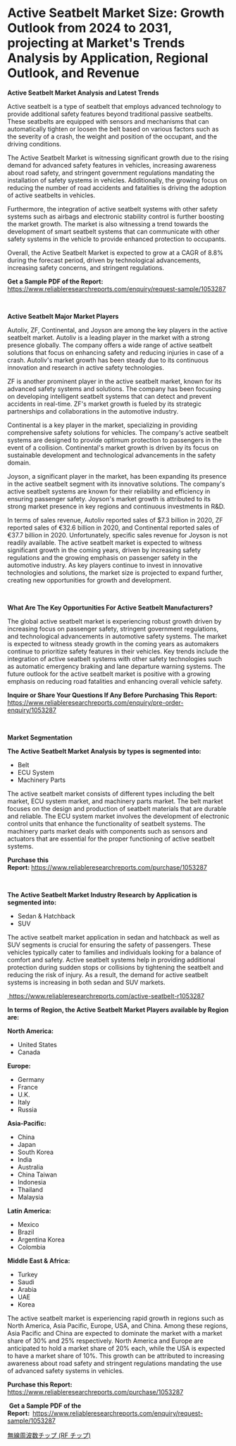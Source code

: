 <p><h1>Active Seatbelt Market Size: Growth Outlook from 2024 to 2031, projecting at Market's Trends Analysis by Application, Regional Outlook, and Revenue</h1></p><p><strong>Active Seatbelt Market Analysis and Latest Trends</strong></p>
<p><p>Active seatbelt is a type of seatbelt that employs advanced technology to provide additional safety features beyond traditional passive seatbelts. These seatbelts are equipped with sensors and mechanisms that can automatically tighten or loosen the belt based on various factors such as the severity of a crash, the weight and position of the occupant, and the driving conditions. </p><p>The Active Seatbelt Market is witnessing significant growth due to the rising demand for advanced safety features in vehicles, increasing awareness about road safety, and stringent government regulations mandating the installation of safety systems in vehicles. Additionally, the growing focus on reducing the number of road accidents and fatalities is driving the adoption of active seatbelts in vehicles.</p><p>Furthermore, the integration of active seatbelt systems with other safety systems such as airbags and electronic stability control is further boosting the market growth. The market is also witnessing a trend towards the development of smart seatbelt systems that can communicate with other safety systems in the vehicle to provide enhanced protection to occupants.</p><p>Overall, the Active Seatbelt Market is expected to grow at a CAGR of 8.8% during the forecast period, driven by technological advancements, increasing safety concerns, and stringent regulations.</p></p>
<p><strong>Get a Sample PDF of the Report:&nbsp;</strong> <a href="https://www.reliableresearchreports.com/enquiry/request-sample/1053287">https://www.reliableresearchreports.com/enquiry/request-sample/1053287</a></p>
<p>&nbsp;</p>
<p><strong>Active Seatbelt Major Market Players</strong></p>
<p><p>Autoliv, ZF, Continental, and Joyson are among the key players in the active seatbelt market. Autoliv is a leading player in the market with a strong presence globally. The company offers a wide range of active seatbelt solutions that focus on enhancing safety and reducing injuries in case of a crash. Autoliv's market growth has been steady due to its continuous innovation and research in active safety technologies.</p><p>ZF is another prominent player in the active seatbelt market, known for its advanced safety systems and solutions. The company has been focusing on developing intelligent seatbelt systems that can detect and prevent accidents in real-time. ZF's market growth is fueled by its strategic partnerships and collaborations in the automotive industry.</p><p>Continental is a key player in the market, specializing in providing comprehensive safety solutions for vehicles. The company's active seatbelt systems are designed to provide optimum protection to passengers in the event of a collision. Continental's market growth is driven by its focus on sustainable development and technological advancements in the safety domain.</p><p>Joyson, a significant player in the market, has been expanding its presence in the active seatbelt segment with its innovative solutions. The company's active seatbelt systems are known for their reliability and efficiency in ensuring passenger safety. Joyson's market growth is attributed to its strong market presence in key regions and continuous investments in R&D.</p><p>In terms of sales revenue, Autoliv reported sales of $7.3 billion in 2020, ZF reported sales of €32.6 billion in 2020, and Continental reported sales of €37.7 billion in 2020. Unfortunately, specific sales revenue for Joyson is not readily available. The active seatbelt market is expected to witness significant growth in the coming years, driven by increasing safety regulations and the growing emphasis on passenger safety in the automotive industry. As key players continue to invest in innovative technologies and solutions, the market size is projected to expand further, creating new opportunities for growth and development.</p></p>
<p>&nbsp;</p>
<p><strong>What Are The Key Opportunities For Active Seatbelt Manufacturers?</strong></p>
<p><p>The global active seatbelt market is experiencing robust growth driven by increasing focus on passenger safety, stringent government regulations, and technological advancements in automotive safety systems. The market is expected to witness steady growth in the coming years as automakers continue to prioritize safety features in their vehicles. Key trends include the integration of active seatbelt systems with other safety technologies such as automatic emergency braking and lane departure warning systems. The future outlook for the active seatbelt market is positive with a growing emphasis on reducing road fatalities and enhancing overall vehicle safety.</p></p>
<p><strong>Inquire or Share Your Questions If Any Before Purchasing This Report:</strong> <a href="https://www.reliableresearchreports.com/enquiry/pre-order-enquiry/1053287">https://www.reliableresearchreports.com/enquiry/pre-order-enquiry/1053287</a></p>
<p>&nbsp;</p>
<p><strong>Market Segmentation</strong></p>
<p><strong>The Active Seatbelt Market Analysis by types is segmented into:</strong></p>
<p><ul><li>Belt</li><li>ECU System</li><li>Machinery Parts</li></ul></p>
<p><p>The active seatbelt market consists of different types including the belt market, ECU system market, and machinery parts market. The belt market focuses on the design and production of seatbelt materials that are durable and reliable. The ECU system market involves the development of electronic control units that enhance the functionality of seatbelt systems. The machinery parts market deals with components such as sensors and actuators that are essential for the proper functioning of active seatbelt systems.</p></p>
<p><strong>Purchase this Report:&nbsp;</strong><a href="https://www.reliableresearchreports.com/purchase/1053287">https://www.reliableresearchreports.com/purchase/1053287</a></p>
<p>&nbsp;</p>
<p><strong>The Active Seatbelt Market Industry Research by Application is segmented into:</strong></p>
<p><ul><li>Sedan & Hatchback</li><li>SUV</li></ul></p>
<p><p>The active seatbelt market application in sedan and hatchback as well as SUV segments is crucial for ensuring the safety of passengers. These vehicles typically cater to families and individuals looking for a balance of comfort and safety. Active seatbelt systems help in providing additional protection during sudden stops or collisions by tightening the seatbelt and reducing the risk of injury. As a result, the demand for active seatbelt systems is increasing in both sedan and SUV markets.</p></p>
<p><a href="https://www.reliableresearchreports.com/active-seatbelt-r1053287">&nbsp;https://www.reliableresearchreports.com/active-seatbelt-r1053287</a></p>
<p><strong>In terms of Region, the Active Seatbelt Market Players available by Region are:</strong></p>
<p>
    <p> <strong> North America: </strong>
        <ul>
            <li>United States</li>
            <li>Canada</li>
        </ul>
        </p> 
    <p> <strong> Europe: </strong>
        <ul>
            <li>Germany</li>
            <li>France</li>
            <li>U.K.</li>
            <li>Italy</li>
            <li>Russia</li>
        </ul>
        </p> 
    <p> <strong> Asia-Pacific: </strong>
        <ul>
            <li>China</li>
            <li>Japan</li>
            <li>South Korea</li>
            <li>India</li>
            <li>Australia</li>
            <li>China Taiwan</li>
            <li>Indonesia</li>
            <li>Thailand</li>
            <li>Malaysia</li>
        </ul>
        </p> 
    <p> <strong> Latin America: </strong>
        <ul>
            <li>Mexico</li>
            <li>Brazil</li>
            <li>Argentina Korea</li>
            <li>Colombia</li>
        </ul>
        </p> 
    <p> <strong> Middle East & Africa: </strong>
        <ul>
            <li>Turkey</li>
            <li>Saudi</li>
            <li>Arabia</li>
            <li>UAE</li>
            <li>Korea</li>
        </ul>
    </p>
    </p>
<p><p>The active seatbelt market is experiencing rapid growth in regions such as North America, Asia Pacific, Europe, USA, and China. Among these regions, Asia Pacific and China are expected to dominate the market with a market share of 30% and 25% respectively. North America and Europe are anticipated to hold a market share of 20% each, while the USA is expected to have a market share of 10%. This growth can be attributed to increasing awareness about road safety and stringent regulations mandating the use of advanced safety systems in vehicles.</p></p>
<p><strong>Purchase this Report: </strong><a href="https://www.reliableresearchreports.com/purchase/1053287">https://www.reliableresearchreports.com/purchase/1053287</a></p>
<p>&nbsp;<strong>Get a Sample PDF of the Report:&nbsp;&nbsp;</strong><a href="https://www.reliableresearchreports.com/enquiry/request-sample/1053287">https://www.reliableresearchreports.com/enquiry/request-sample/1053287</a></p>
<p><strong></strong></p>
<p><p><a href="https://github.com/one-cool-chick/Market-Research-Report-List-1/blob/main/983341391743.md">無線周波数チップ (RF チップ)</a></p></p>